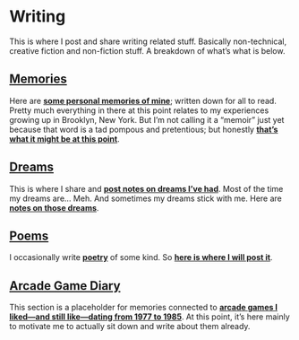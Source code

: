 # Writing

This is where I post and share writing related stuff. Basically non-technical, creative fiction and non-fiction stuff. A breakdown of what’s what is below.


## [Memories][1]

Here are **[some personal memories of mine][1]**; written down for all to read. Pretty much everything in there at this point relates to my experiences growing up in Brooklyn, New York. But I’m not calling it a “memoir” just yet because that word is a tad pompous and pretentious; but honestly **[that’s what it might be at this point][1]**.

## [Dreams][2]

This is where I share and **[post notes on dreams I’ve had][2]**. Most of the time my dreams are… Meh. And sometimes my dreams stick with me. Here are **[notes on those dreams][2]**.

## [Poems][3]
I occasionally write **[poetry][3]** of some kind. So **[here is where I will post it][3]**.

## [Arcade Game Diary][4]
This section is a placeholder for memories connected to **[arcade games I liked—and still like—dating from 1977 to 1985][4]**. At this point, it’s here mainly to motivate me to actually sit down and write about them already.


  [1]: memories/ "Memories"
  [2]: dreams/ "Dreams"
  [3]: poems/ "Poems"
  [4]: arcade_game_diary/ "Arcade Game Diary"